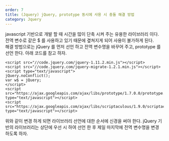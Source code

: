 ```yaml
---   
order: 7   
title: (Jquery) jQuery, prototype 동시에 사용 시 충돌 해결 방법   
category: Jquery   
---   
```

   
javascript 기반으로 개발 할 때 시간을 많이 단축 시켜 주는 유용한 라이브러리 이다. 전역 변수로 같은 $ 를 사용하고 있기 때문에 곂쳐지게 되어 사용이 불가하게 된다.   
해결 방법으로는 jQuery 를 먼저 선언 하고 전역 변수명을 바꾸어 주고, prototype 를 선언 한다. 아래 코드를 참고 하자.   
```
<script src="//code.jquery.com/jquery-1.11.2.min.js"></script>   
<script src="//code.jquery.com/jquery-migrate-1.2.1.min.js"></script>     
<script type="text/javascript">   
jQuery.noConflict();   
var w$ = jQuery;   
</script>   
<script src="https://ajax.googleapis.com/ajax/libs/prototype/1.7.0.0/prototype.js" type="text/javascript"></script>   
<script src="https://ajax.googleapis.com/ajax/libs/scriptaculous/1.9.0/scriptaculous.js" type="text/javascript"></script>   
```
위와 같이 변경 하게 되면 라이브러리 선언에 대한 순서에 신경을 써야 한다. jQuery 기반의 라이브러리는 상단에 우선 시 하여 선언 한 후 제일 마지막에 전역 변수명을 변경 하도록 하자.   
